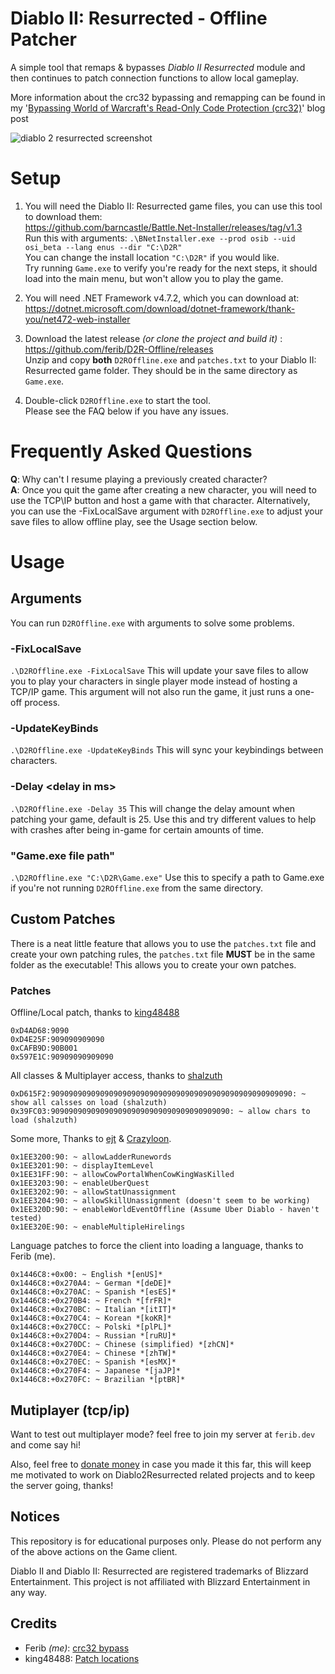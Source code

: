 # Diablo II: Resurrected - Offline Patcher

A simple tool that remaps & bypasses *Diablo II Resurrected* module and then continues to patch connection functions to allow local gameplay. 

More information about the crc32 bypassing and remapping can be found in my '[Bypassing World of Warcraft's Read-Only Code Protection (crc32)](https://ferib.dev/blog.php?l=post/Bypassing_World_of_Warcraft_Crc32_Integrity_Checks)' blog post

![diablo 2 resurrected screenshot](https://github.com/ferib/D2R-Offline/blob/master/img/weird_group_flex.jpg?raw=true)

# Setup

1. You will need the Diablo II: Resurrected game files, you can use this tool to download them:  
https://github.com/barncastle/Battle.Net-Installer/releases/tag/v1.3  
Run this with arguments: `.\BNetInstaller.exe --prod osib --uid osi_beta --lang enus --dir "C:\D2R"`  
You can change the install location `"C:\D2R"` if you would like.  
Try running `Game.exe` to verify you're ready for the next steps, it should load into the main menu, but won't allow you to play the game.

1. You will need .NET Framework v4.7.2, which you can download at:  
https://dotnet.microsoft.com/download/dotnet-framework/thank-you/net472-web-installer

1. Download the latest release *(or clone the project and build it)* :  
https://github.com/ferib/D2R-Offline/releases  
Unzip and copy **both** `D2ROffline.exe` and `patches.txt` to your Diablo II: Resurrected game folder. They should be in the same directory as `Game.exe`.

1. Double-click `D2ROffline.exe` to start the tool.  
Please see the FAQ below if you have any issues.

# Frequently Asked Questions

**Q**: Why can't I resume playing a previously created character?  
**A**: Once you quit the game after creating a new character, you will need to use the TCP\IP button and host a game with that character. Alternatively, you can use the -FixLocalSave argument with `D2ROffline.exe` to adjust your save files to allow offline play, see the Usage section below.

# Usage

## Arguments
You can run `D2ROffline.exe` with arguments to solve some problems.

### -FixLocalSave
`.\D2ROffline.exe -FixLocalSave` This will update your save files to allow you to play your characters in single player mode instead of hosting a TCP/IP game. This argument will not also run the game, it just runs a one-off process.

### -UpdateKeyBinds
`.\D2ROffline.exe -UpdateKeyBinds` This will sync your keybindings between characters.

### -Delay \<delay in ms>
`.\D2ROffline.exe -Delay 35` This will change the delay amount when patching your game, default is 25. Use this and try different values to help with crashes after being in-game for certain amounts of time.

### "Game.exe file path"
`.\D2ROffline.exe "C:\D2R\Game.exe"` Use this to specify a path to Game.exe if you're not running `D2ROffline.exe` from the same directory.

## Custom Patches

There is a neat little feature that allows you to use the `patches.txt` file and create your own patching rules, the `patches.txt` file **MUST** be in the same folder as the executable!
This allows you to create your own patches.

### Patches

Offline/Local patch, thanks to [king48488](https://www.ownedcore.com/forums/diablo-2-resurrected/diablo-2-resurrected-bots-programs/940315-some-basic-offsets-let-you-play-offline.html)
```
0xD4AD68:9090
0xD4E25F:909090909090
0xCAFB9D:90B001
0x597E1C:90909090909090
```

All classes & Multiplayer access, thanks to [shalzuth]()
```
0xD615F2:909090909090909090909090909090909090909090909090909090: ~ show all calsses on load (shalzuth)
0x39FC03:9090909090909090909090909090909090909090: ~ allow chars to load (shalzuth)
```

Some more, Thanks to [ejt](https://www.ownedcore.com/forums/diablo-2-resurrected/diablo-2-resurrected-bots-programs/940906-0-1-62115-offsets.html) & [Crazyloon](https://www.ownedcore.com/forums/diablo-2-resurrected/diablo-2-resurrected-bots-programs/940906-0-1-62115-offsets.html).
```
0x1EE3200:90: ~ allowLadderRunewords
0x1EE3201:90: ~ displayItemLevel
0x1EE31FF:90: ~ allowCowPortalWhenCowKingWasKilled
0x1EE3203:90: ~ enableUberQuest
0x1EE3202:90: ~ allowStatUnassignment
0x1EE3204:90: ~ allowSkillUnassignment (doesn't seem to be working)
0x1EE320D:90: ~ enableWorldEventOffline (Assume Uber Diablo - haven't tested)
0x1EE320E:90: ~ enableMultipleHirelings
```

Language patches to force the client into loading a language, thanks to Ferib (me).
```
0x1446C8:+0x00: ~ English *[enUS]*
0x1446C8:+0x270A4: ~ German *[deDE]*
0x1446C8:+0x270AC: ~ Spanish *[esES]*
0x1446C8:+0x270B4: ~ French *[frFR]*
0x1446C8:+0x270BC: ~ Italian *[itIT]*
0x1446C8:+0x270C4: ~ Korean *[koKR]*
0x1446C8:+0x270CC: ~ Polski *[plPL]*
0x1446C8:+0x270D4: ~ Russian *[ruRU]*
0x1446C8:+0x270DC: ~ Chinese (simplified) *[zhCN]*
0x1446C8:+0x270E4: ~ Chinese *[zhTW]*
0x1446C8:+0x270EC: ~ Spanish *[esMX]*
0x1446C8:+0x270F4: ~ Japanese *[jaJP]*
0x1446C8:+0x270FC: ~ Brazilian *[ptBR]*
```

## Mutiplayer (tcp/ip)
Want to test out multiplayer mode? feel free to join my server at `ferib.dev` and come say hi!

Also, feel free to [donate money](https://github.com/sponsors/ferib) in case you made it this far, this will keep me motivated to work on Diablo2Resurrected related projects and to keep the server going, thanks!

## Notices
This repository is for educational purposes only. 
Please do not perform any of the above actions on the Game client.

Diablo II and Diablo II: Resurrected are registered trademarks of Blizzard Entertainment. 
This project is not affiliated with Blizzard Entertainment in any way.


## Credits
 - Ferib *(me)*: [crc32 bypass](https://ferib.dev/blog.php?l=post/Bypassing_World_of_Warcraft_Crc32_Integrity_Checks)
 - king48488: [Patch locations](https://www.ownedcore.com/forums/diablo-2-resurrected/diablo-2-resurrected-bots-programs/940315-some-basic-offsets-let-you-play-offline.html)
